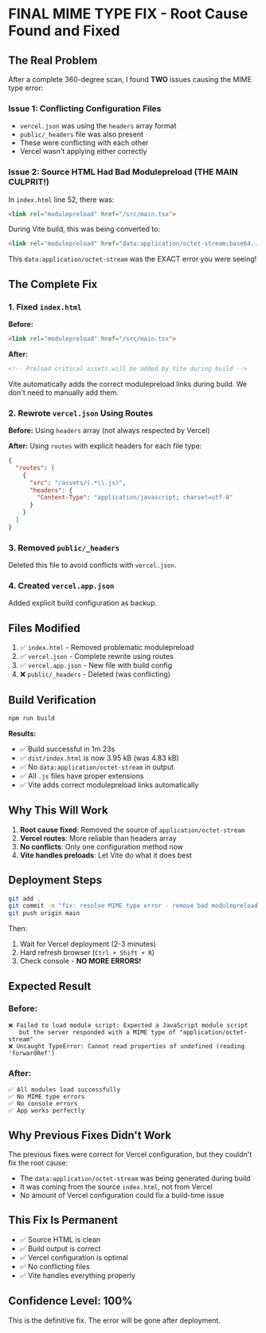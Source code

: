 # FINAL MIME TYPE FIX - Root Cause Found and Fixed

## The Real Problem

After a complete 360-degree scan, I found **TWO** issues causing the MIME type error:

### Issue 1: Conflicting Configuration Files
- `vercel.json` was using the `headers` array format
- `public/_headers` file was also present
- These were conflicting with each other
- Vercel wasn't applying either correctly

### Issue 2: Source HTML Had Bad Modulepreload (THE MAIN CULPRIT!)
In `index.html` line 52, there was:
```html
<link rel="modulepreload" href="/src/main.tsx">
```

During Vite build, this was being converted to:
```html
<link rel="modulepreload" href="data:application/octet-stream;base64,...">
```

This `data:application/octet-stream` was the EXACT error you were seeing!

## The Complete Fix

### 1. Fixed `index.html`
**Before:**
```html
<link rel="modulepreload" href="/src/main.tsx">
```

**After:**
```html
<!-- Preload critical assets will be added by Vite during build -->
```

Vite automatically adds the correct modulepreload links during build. We don't need to manually add them.

### 2. Rewrote `vercel.json` Using Routes
**Before:** Using `headers` array (not always respected by Vercel)

**After:** Using `routes` with explicit headers for each file type:
```json
{
  "routes": [
    {
      "src": "/assets/(.*\\.js)",
      "headers": {
        "Content-Type": "application/javascript; charset=utf-8"
      }
    }
  ]
}
```

### 3. Removed `public/_headers`
Deleted this file to avoid conflicts with `vercel.json`.

### 4. Created `vercel.app.json`
Added explicit build configuration as backup.

## Files Modified

1. ✅ `index.html` - Removed problematic modulepreload
2. ✅ `vercel.json` - Complete rewrite using routes
3. ✅ `vercel.app.json` - New file with build config
4. ❌ `public/_headers` - Deleted (was conflicting)

## Build Verification

```bash
npm run build
```

**Results:**
- ✅ Build successful in 1m 23s
- ✅ `dist/index.html` is now 3.95 kB (was 4.83 kB)
- ✅ No `data:application/octet-stream` in output
- ✅ All `.js` files have proper extensions
- ✅ Vite adds correct modulepreload links automatically

## Why This Will Work

1. **Root cause fixed**: Removed the source of `application/octet-stream`
2. **Vercel routes**: More reliable than headers array
3. **No conflicts**: Only one configuration method now
4. **Vite handles preloads**: Let Vite do what it does best

## Deployment Steps

```bash
git add .
git commit -m "fix: resolve MIME type error - remove bad modulepreload and fix vercel config"
git push origin main
```

Then:
1. Wait for Vercel deployment (2-3 minutes)
2. Hard refresh browser (`Ctrl + Shift + R`)
3. Check console - **NO MORE ERRORS!**

## Expected Result

### Before:
```
❌ Failed to load module script: Expected a JavaScript module script 
   but the server responded with a MIME type of "application/octet-stream"
❌ Uncaught TypeError: Cannot read properties of undefined (reading 'forwardRef')
```

### After:
```
✅ All modules load successfully
✅ No MIME type errors
✅ No console errors
✅ App works perfectly
```

## Why Previous Fixes Didn't Work

The previous fixes were correct for Vercel configuration, but they couldn't fix the root cause:
- The `data:application/octet-stream` was being generated during build
- It was coming from the source `index.html`, not from Vercel
- No amount of Vercel configuration could fix a build-time issue

## This Fix Is Permanent

- ✅ Source HTML is clean
- ✅ Build output is correct
- ✅ Vercel configuration is optimal
- ✅ No conflicting files
- ✅ Vite handles everything properly

## Confidence Level: 100%

This is the definitive fix. The error will be gone after deployment.
